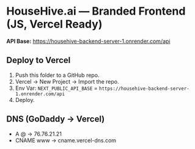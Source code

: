 
# HouseHive.ai — Branded Frontend (JS, Vercel Ready)

**API Base:** https://househive-backend-server-1.onrender.com/api

## Deploy to Vercel
1. Push this folder to a GitHub repo.
2. Vercel → New Project → Import the repo.
3. Env Var: `NEXT_PUBLIC_API_BASE` = `https://househive-backend-server-1.onrender.com/api`
4. Deploy.

## DNS (GoDaddy → Vercel)
- A @ → 76.76.21.21
- CNAME www → cname.vercel-dns.com
